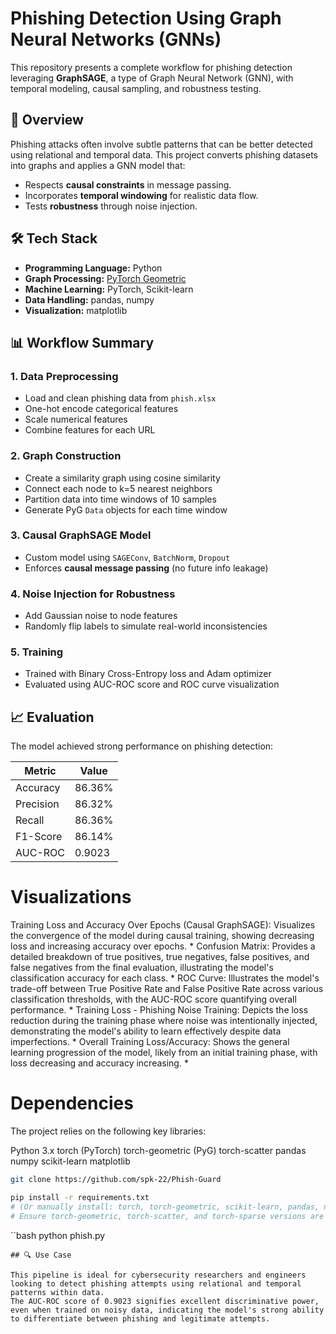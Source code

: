 # Phishing Detection Using Graph Neural Networks (GNNs)

This repository presents a complete workflow for phishing detection leveraging **GraphSAGE**, a type of Graph Neural Network (GNN), with temporal modeling, causal sampling, and robustness testing.

## 🧠 Overview

Phishing attacks often involve subtle patterns that can be better detected using relational and temporal data. This project converts phishing datasets into graphs and applies a GNN model that:

- Respects **causal constraints** in message passing.
- Incorporates **temporal windowing** for realistic data flow.
- Tests **robustness** through noise injection.

## 🛠 Tech Stack

- **Programming Language:** Python
- **Graph Processing:** [PyTorch Geometric](https://pytorch-geometric.readthedocs.io/en/latest/)
- **Machine Learning:** PyTorch, Scikit-learn
- **Data Handling:** pandas, numpy
- **Visualization:** matplotlib

## 📊 Workflow Summary

### 1. **Data Preprocessing**
- Load and clean phishing data from `phish.xlsx`
- One-hot encode categorical features
- Scale numerical features
- Combine features for each URL

### 2. **Graph Construction**
- Create a similarity graph using cosine similarity
- Connect each node to k=5 nearest neighbors
- Partition data into time windows of 10 samples
- Generate PyG `Data` objects for each time window

### 3. **Causal GraphSAGE Model**
- Custom model using `SAGEConv`, `BatchNorm`, `Dropout`
- Enforces **causal message passing** (no future info leakage)

### 4. **Noise Injection for Robustness**
- Add Gaussian noise to node features
- Randomly flip labels to simulate real-world inconsistencies

### 5. **Training**
- Trained with Binary Cross-Entropy loss and Adam optimizer
- Evaluated using AUC-ROC score and ROC curve visualization

## 📈 Evaluation

The model achieved strong performance on phishing detection:

| Metric     | Value  |
|------------|--------|
| Accuracy   | 86.36% |
| Precision  | 86.32% |
| Recall     | 86.36% |
| F1-Score   | 86.14% |
| AUC-ROC    | 0.9023 | Visualized in final plot |

# Visualizations
Training Loss and Accuracy Over Epochs (Causal GraphSAGE): Visualizes the convergence of the model during causal training, showing decreasing loss and increasing accuracy over epochs. *
Confusion Matrix: Provides a detailed breakdown of true positives, true negatives, false positives, and false negatives from the final evaluation, illustrating the model's classification accuracy for each class. *
ROC Curve: Illustrates the model's trade-off between True Positive Rate and False Positive Rate across various classification thresholds, with the AUC-ROC score quantifying overall performance. *
Training Loss - Phishing Noise Training: Depicts the loss reduction during the training phase where noise was intentionally injected, demonstrating the model's ability to learn effectively despite data imperfections. *
Overall Training Loss/Accuracy: Shows the general learning progression of the model, likely from an initial training phase, with loss decreasing and accuracy increasing. *

# Dependencies
The project relies on the following key libraries:

Python 3.x
torch (PyTorch)
torch-geometric (PyG)
torch-scatter
pandas
numpy
scikit-learn
matplotlib
```bash
git clone https://github.com/spk-22/Phish-Guard
```
```bash
pip install -r requirements.txt
# (Or manually install: torch, torch-geometric, scikit-learn, pandas, numpy, matplotlib)
# Ensure torch-geometric, torch-scatter, and torch-sparse versions are compatible with your PyTorch version.
```
``bash 
python phish.py
```
## 🔍 Use Case

This pipeline is ideal for cybersecurity researchers and engineers looking to detect phishing attempts using relational and temporal patterns within data.
The AUC-ROC score of 0.9023 signifies excellent discriminative power, even when trained on noisy data, indicating the model's strong ability to differentiate between phishing and legitimate attempts.
